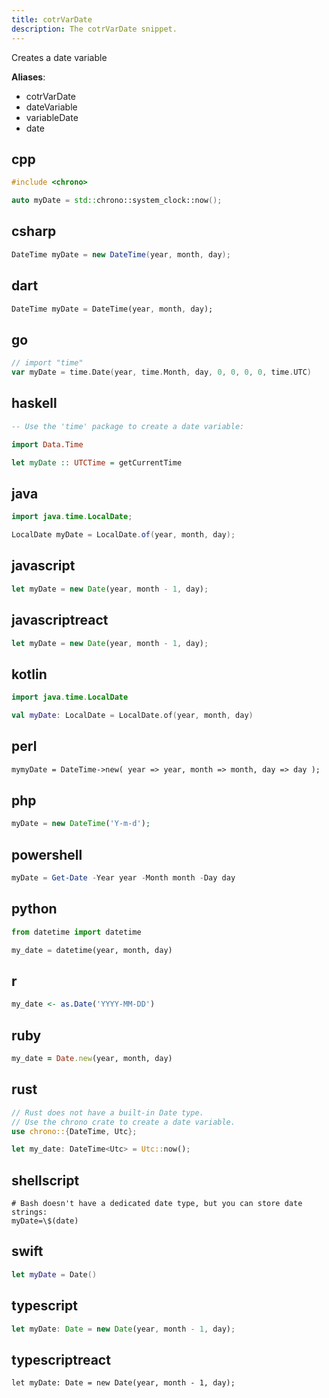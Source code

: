 ```yaml
---
title: cotrVarDate
description: The cotrVarDate snippet.
---
```


Creates a date variable

**Aliases**:
- cotrVarDate
- dateVariable
- variableDate
- date

## cpp
```cpp
#include <chrono>

auto myDate = std::chrono::system_clock::now();
```

## csharp
```csharp
DateTime myDate = new DateTime(year, month, day);
```

## dart
```dart
DateTime myDate = DateTime(year, month, day);
```

## go
```go
// import "time"
var myDate = time.Date(year, time.Month, day, 0, 0, 0, 0, time.UTC)
```

## haskell
```haskell
-- Use the 'time' package to create a date variable:

import Data.Time

let myDate :: UTCTime = getCurrentTime
```

## java
```java
import java.time.LocalDate;

LocalDate myDate = LocalDate.of(year, month, day);
```

## javascript
```javascript
let myDate = new Date(year, month - 1, day);
```

## javascriptreact
```javascriptreact
let myDate = new Date(year, month - 1, day);
```

## kotlin
```kotlin
import java.time.LocalDate

val myDate: LocalDate = LocalDate.of(year, month, day)
```

## perl
```perl
mymyDate = DateTime->new( year => year, month => month, day => day );
```

## php
```php
myDate = new DateTime('Y-m-d');
```

## powershell
```powershell
myDate = Get-Date -Year year -Month month -Day day
```

## python
```python
from datetime import datetime

my_date = datetime(year, month, day)
```

## r
```r
my_date <- as.Date('YYYY-MM-DD')
```

## ruby
```ruby
my_date = Date.new(year, month, day)
```

## rust
```rust
// Rust does not have a built-in Date type.
// Use the chrono crate to create a date variable.
use chrono::{DateTime, Utc};

let my_date: DateTime<Utc> = Utc::now();
```

## shellscript
```shellscript
# Bash doesn't have a dedicated date type, but you can store date strings:
myDate=\$(date)
```

## swift
```swift
let myDate = Date()
```

## typescript
```typescript
let myDate: Date = new Date(year, month - 1, day);
```

## typescriptreact
```typescriptreact
let myDate: Date = new Date(year, month - 1, day);
```

